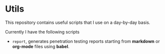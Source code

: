 # Utils

This repository contains useful scripts that I use on a day-by-day basis.

Currently I have the following scripts

- `report`, generates penetration testing reports starting from **markdown** or **org-mode** files using **babel**.